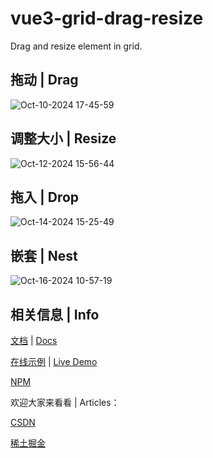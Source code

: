 # vue3-grid-drag-resize
Drag and resize element in grid.

## 拖动 | Drag

![Oct-10-2024 17-45-59](https://github.com/user-attachments/assets/cdf06b26-8072-452d-af8b-928e0c105d4b)

## 调整大小 | Resize

![Oct-12-2024 15-56-44](https://github.com/user-attachments/assets/374838df-43cd-4270-8b12-b4601238dc30)

## 拖入 | Drop

![Oct-14-2024 15-25-49](https://github.com/user-attachments/assets/b5514f23-0420-44c1-a41a-006257b37ab7)

## 嵌套 | Nest

![Oct-16-2024 10-57-19](https://github.com/user-attachments/assets/af928df9-bffe-46e0-971a-2c10c9ded6f7)

## 相关信息 | Info

[文档](https://xachary.github.io/vue3-grid-drag-resize/) | [Docs](https://xachary.github.io/vue3-grid-drag-resize/en/)

[在线示例](https://xachary.github.io/vue3-grid-drag-resize/demo/index.html) | [Live Demo](https://xachary.github.io/vue3-grid-drag-resize/demo/index.html)

[NPM](https://www.npmjs.com/package/vue3-grid-drag-resize)

欢迎大家来看看 | Articles：

[CSDN](https://blog.csdn.net/xachary2/category_12804120.html)

[稀土掘金](https://juejin.cn/column/7423692195735224335)


